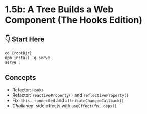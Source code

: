 # 1.5b: A Tree Builds a Web Component (The Hooks Edition)

## :point_down: Start Here

```shell
cd {rootDir}
npm install -g serve
serve .
```

## Concepts

- Refactor: `Hooks`
- Refactor: `reactiveProperty()` and `reflectiveProperty()`
- Fix: `this._connected` and `attributeChangedCallback()`
- _Challenge_: side effects with `useEffect(fn, deps?)`

